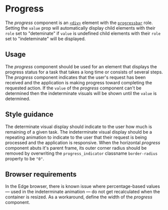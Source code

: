 # Progress

The *progress* component is an [`<div>`](https://developer.mozilla.org/en-US/docs/Web/HTML/Element/div) element with the [`progressbar`](https://developer.mozilla.org/en-US/docs/Web/Accessibility/ARIA/ARIA_Techniques/Using_the_progressbar_role) role. Setting the `value` prop will automatically display child elements with their `role` set to "deteminate" if `value` is undefined child elements with their `role` set to "indeteminate" will be displayed.

## Usage

The *progress* component should be used for an element that displays the progress status for a task that takes a long time or consists of several steps. The *progress* component indicates that the user's request has been received and the application is making progress toward completing the requested action. If the `value` of the *progress* component can't be determined then the indeterminate visuals will be shown until the `value` is determined.

## Style guidance

The determinate visual display should indicate to the user how much is remaining of a given task. The indeterminate visual display should be a repeating animation to indicate to the user that their request is being processed and the application is responsive. When the horizontal *progress* component abuts it's parent frame, its outer corner radius should be removed by overwriting the `progress_indicator` classname `border-radius` property to be `"0"`.

## Browser requirements

In the Edge browser, there is known issue where percentage-based values &mdash; used in the indeterminate animation &mdash; do not get recalculated when the container is resized. As a workaround, define the width of the *progress* component.
